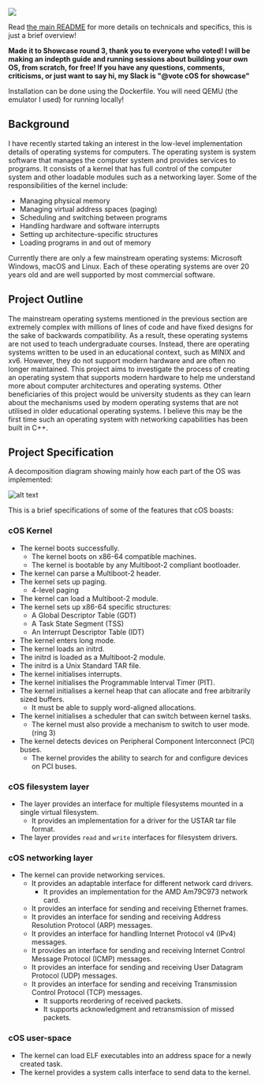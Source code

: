 ![](https://cloud-fsj4zugvj-hack-club-bot.vercel.app/0screenshot_2024-08-20_at_10.40.10.png)

Read [the main README](https://github.com/zaaahir/cos/README.md) for more details on technicals and specifics, this is just a brief overview!

**Made it to Showcase round 3, thank you to everyone who voted! I will be making an indepth guide and running sessions about building your own OS, from scratch, for free! If you have any questions, comments, criticisms, or just want to say hi, my Slack is "@vote cOS for showcase"**

Installation can be done using the Dockerfile. You will need QEMU (the emulator I used) for running locally!

## Background

I have recently started taking an interest in the low-level implementation details of operating systems for computers. The operating system is system software that manages the computer system and provides services to programs. It consists of a kernel that has full control of the computer system and other loadable modules such as a networking layer.
Some of the responsibilities of the kernel include:

- Managing physical memory
- Managing virtual address spaces (paging)
- Scheduling and switching between programs
- Handling hardware and software interrupts
- Setting up architecture-specific structures
- Loading programs in and out of memory

Currently there are only a few mainstream operating systems: Microsoft Windows, macOS and Linux. Each of these operating systems are over 20 years old and are well supported by most commercial software.

## Project Outline

The mainstream operating systems mentioned in the previous section are extremely complex with millions of lines of code and have fixed designs for the sake of backwards compatibility. As a result, these operating systems are not used to teach undergraduate courses. Instead, there are operating systems written to be used in an educational context, such as MINIX and xv6. However, they do not support modern hardware and are often no longer maintained.
This project aims to investigate the process of creating an operating system that supports modern hardware to help me understand more about computer architectures and operating systems. Other beneficiaries of this project would be university students as they can learn about the mechanisms used by modern operating systems that are not utilised in older educational operating systems. I believe this may be the first time such an operating system with networking capabilities has been built in C++. 

## Project Specification

A decomposition diagram showing mainly how each part of the OS was implemented:

![alt text](https://cloud-mj1nkbe6b-hack-club-bot.vercel.app/0screenshot_2024-08-20_at_10.27.35.png)

This is a brief specifications of some of the features that cOS boasts: 

### cOS Kernel

 - The kernel boots successfully.
   - The kernel boots on x86-64 compatible machines.
   - The kernel is bootable by any Multiboot-2 compliant bootloader. 
 - The kernel can parse a Multiboot-2 header.
 - The kernel sets up paging.
   - 4-level paging
 - The kernel can load a Multiboot-2 module.
 - The kernel sets up x86-64 specific structures:
   - A Global Descriptor Table (GDT)
   - A Task State Segment (TSS)
   - An Interrupt Descriptor Table (IDT)
 - The kernel enters long mode.
 - The kernel loads an initrd.
 - The initrd is loaded as a Multiboot-2 module.
 - The initrd is a Unix Standard TAR file.
 - The kernel initialises interrupts.
 - The kernel initialises the Programmable Interval Timer (PIT).
 - The kernel initialises a kernel heap that can allocate and free arbitrarily sized buffers.
   - It must be able to supply word-aligned allocations.
 - The kernel initialises a scheduler that can switch between kernel tasks.
   - The kernel must also provide a mechanism to switch to user mode. (ring 3)
 - The kernel detects devices on Peripheral Component Interconnect (PCI) buses.
   - The kernel provides the ability to search for and configure devices on PCI buses.

### cOS filesystem layer

 - The layer provides an interface for multiple filesystems mounted in a single virtual filesystem.
   - It provides an implementation for a driver for the USTAR tar file format.
 - The layer provides `read` and `write` interfaces for filesystem drivers.

### cOS networking layer

 - The kernel can provide networking services.
   - It provides an adaptable interface for different network card drivers.
     - It provides an implementation for the AMD Am79C973 network card.
   - It provides an interface for sending and receiving Ethernet frames.
   - It provides an interface for sending and receiving Address Resolution Protocol (ARP) messages.
   - It provides an interface for handling Internet Protocol v4 (IPv4) messages.
   - It provides an interface for sending and receiving Internet Control Message Protocol (ICMP) messages.
   - It provides an interface for sending and receiving User Datagram Protocol (UDP) messages.
   - It provides an interface for sending and receiving Transmission Control Protocol (TCP) messages.
     - It supports reordering of received packets.
     - It supports acknowledgment and retransmission of missed packets.

### cOS user-space

 - The kernel can load ELF executables into an address space for a newly created task.
 - The kernel provides a system calls interface to send data to the kernel.

